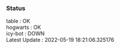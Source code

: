 ### Status


table : OK  
hogwarts : OK  
icy-bot : DOWN  
Latest Update : 2022-05-19 18:21:06.325176
